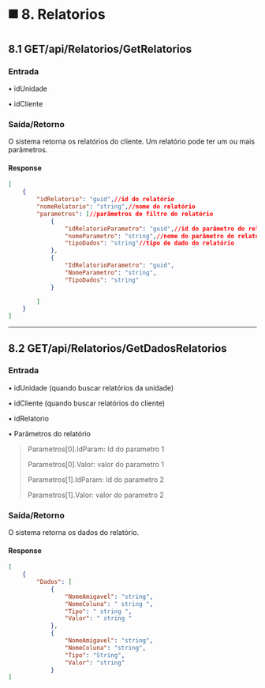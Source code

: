 # ◼️ 8. Relatorios

## 8.1 GET/api/Relatorios/GetRelatorios

### Entrada

• idUnidade

• idCliente

### Saída/Retorno

O sistema retorna os relatórios do cliente. Um relatório pode ter um ou mais parâmetros.

#### Response

```json
[
    {
        "idRelatorio": "guid",//id do relatório
        "nomeRelatorio": "string",//nome do relatório
        "parametros": [//parâmetros de filtro do relatório
            {
                "idRelatorioParametro": "guid",//id do parâmetro do relatório
                "nomeParametro": "string",//nome do parâmetro do relatório
                "tipoDados": "string"//tipo de dado do relatório            
            },
            {
                "IdRelatorioParametro": "guid",
                "NomeParametro": "string",
                "TipoDados": "string"
            }

        ]
    }
]
```

***

## 8.2 GET/api/Relatorios/GetDadosRelatorios

### Entrada

• idUnidade (quando buscar relatórios da unidade)

• idCliente (quando buscar relatórios do cliente)

• idRelatorio

• Parâmetros do relatório

> Parametros\[0].IdParam: Id do parametro 1
>
> Parametros\[0].Valor: valor do parametro 1
>
> Parametros\[1].IdParam: Id do parametro 2
>
> Parametros\[1].Valor: valor do parametro 2

### Saída/Retorno

O sistema retorna os dados do relatório.

#### Response

```json
[
    {
        "Dados": [
            {
                "NomeAmigavel": "string",
                "NomeColuna": " string ",
                "Tipo": " string ",
                "Valor": " string "
            },
            {
                "NomeAmigavel": "string",
                "NomeColuna": "string",
                "Tipo": "String",
                "Valor": "string"
            }
]
```
